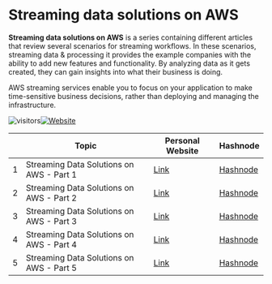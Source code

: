 # Streaming data solutions on AWS

**Streaming data solutions on AWS** is a series containing different articles that review several scenarios for streaming workflows. In these scenarios, streaming data & processing it provides the example companies with the ability to add new features and functionality. By analyzing data as it gets created, they can gain insights into what their business is doing.

AWS streaming services enable you to focus on your application to make time-sensitive business decisions, rather than deploying and managing the infrastructure.

![visitors](https://visitor-badge.glitch.me/badge?page_id=AditModi/Streaming-data-solutions-on-AWS)[![Website](https://img.shields.io/website?label=Dev.to&up_message=@aditmodi&url=https%3A%2F%2Fdev.to/aditmodi)](https://dev.to/aditmodi) 


|               | Topic        | Personal Website | Hashnode     | 
| ------------  | ------------ | ---------------- | ------------ | 
|  1 | Streaming Data Solutions on AWS - Part 1 |[ Link ]() |[ Hashnode ]()
|  2 | Streaming Data Solutions on AWS - Part 2 |[ Link ]() |[ Hashnode ]()
|  3 | Streaming Data Solutions on AWS - Part 3 |[ Link ]() |[ Hashnode ]()
|  4 | Streaming Data Solutions on AWS - Part 4 |[ Link ]() |[ Hashnode ]()
|  5 | Streaming Data Solutions on AWS - Part 5 |[ Link ]() |[ Hashnode ]()


